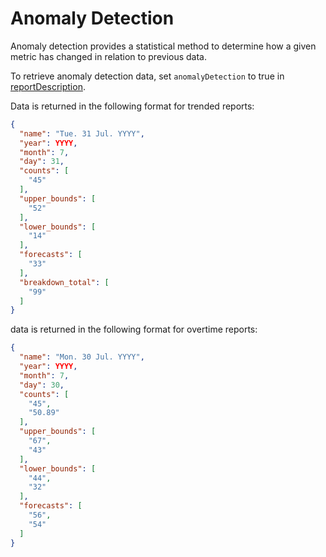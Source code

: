 # Anomaly Detection

Anomaly detection provides a statistical method to determine how a given metric has changed in relation to previous data.

To retrieve anomaly detection data, set `anomalyDetection` to true in [reportDescription](data_types/r_reportDescription.md#).

Data is returned in the following format for trended reports:

```json
{
  "name": "Tue. 31 Jul. YYYY",
  "year": YYYY,
  "month": 7,
  "day": 31,
  "counts": [
    "45"
  ],
  "upper_bounds": [
    "52"
  ],
  "lower_bounds": [
    "14"
  ],
  "forecasts": [
    "33"
  ],
  "breakdown_total": [
    "99"
  ]
}
```

data is returned in the following format for overtime reports:

```json
{
  "name": "Mon. 30 Jul. YYYY",
  "year": YYYY,
  "month": 7,
  "day": 30,
  "counts": [
    "45",
    "50.89"
  ],
  "upper_bounds": [
    "67",
    "43"
  ],
  "lower_bounds": [
    "44",
    "32"
  ],
  "forecasts": [
    "56",
    "54"
  ]
}
```

